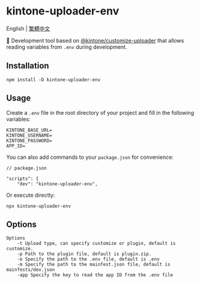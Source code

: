 # kintone-uploader-env

English | [繁體中文](https://github.com/westleft/kintone-uploader-env/blob/main/README-zh.md)

🚀 Development tool based on [@kintone/customize-uploader](https://www.npmjs.com/package/@kintone/customize-uploader) that allows reading variables from `.env` during development.

## Installation

```
npm install -D kintone-uploader-env
```

## Usage

Create a `.env` file in the root directory of your project and fill in the following variables:

```
KINTONE_BASE_URL=
KINTONE_USERNAME=
KINTONE_PASSWORD=
APP_ID=
```

You can also add commands to your `package.json` for convenience:

```
// package.json 

"scripts": {
    "dev": "kintone-uploader-env",
```

Or execute directly:

```shell
npx kintone-uploader-env
```

## Options

```shell
Options
    -t Upload type, can specify customize or plugin, default is customize.
    -p Path to the plugin file, default is plugin.zip.
    -e Specify the path to the .env file, default is .env
    -m Specify the path to the mainfest.json file, default is mainfests/dev.json
    -app Specify the key to read the app ID from the .env file
```